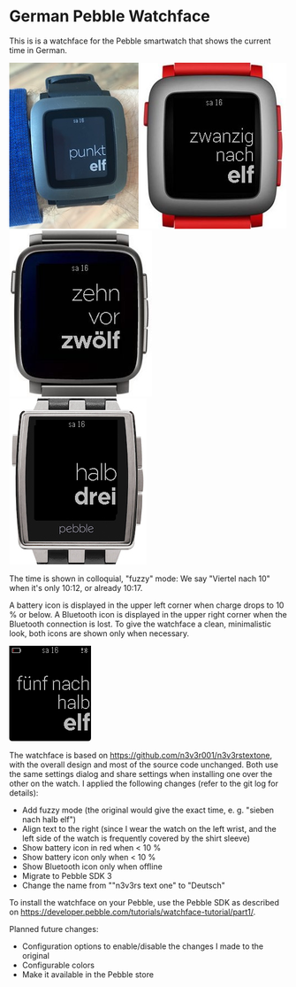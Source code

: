 # German Pebble Watchface

This is is a watchface for the Pebble smartwatch that shows the current time in German.

![Pebble Time photo](photo.jpg)
![Pebble Time mockup](mockup1.jpg)
![Pebble Time Steel mockup](mockup2.jpg)
![Pebble Steel mockup](mockup3.jpg)

The time is shown in colloquial, "fuzzy" mode: We say "Viertel nach 10" when it's only 10:12, or already 10:17.

A battery icon is displayed in the upper left corner when charge drops to 10 % or below. A Bluetooth icon is displayed in the upper right corner when the Bluetooth connection is lost. To give the watchface a clean, minimalistic look, both icons are shown only when necessary.

![Battery and Bluetooth icons](icons.png)

The watchface is based on https://github.com/n3v3r001/n3v3rstextone, with the overall design and most of the source code unchanged. Both use the same settings dialog and share settings when installing one over the other on the watch. I applied the following changes (refer to the git log for details):

* Add fuzzy mode (the original would give the exact time, e. g. "sieben nach halb elf")
* Align text to the right (since I wear the watch on the left wrist, and the left side of the watch is frequently covered by the shirt sleeve)
* Show battery icon in red when < 10 %
* Show battery icon only when < 10 %
* Show Bluetooth icon only when offline
* Migrate to Pebble SDK 3
* Change the name from ""n3v3rs text one" to "Deutsch"

To install the watchface on your Pebble, use the Pebble SDK as described on https://developer.pebble.com/tutorials/watchface-tutorial/part1/.

Planned future changes:

* Configuration options to enable/disable the changes I made to the original
* Configurable colors
* Make it available in the Pebble store